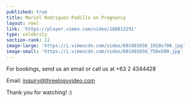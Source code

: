 ```yaml
---
published: true
title: Mariel Rodriguez-Padilla on Pregnancy
layout: reel
link: 'https://player.vimeo.com/video/188813291'
type: celebrity
section-rank: 12
image-large: 'https://i.vimeocdn.com/video/601401038_1920x700.jpg'
image-small: 'https://i.vimeocdn.com/video/601401038_750x500.jpg'
---
```

For bookings, send us an email or call us at +63 2 4344428

Email: inquiry@threelogyvideo.com

Thank you for watching! :)